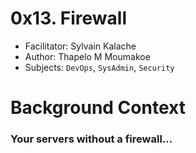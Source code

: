# 0x13. Firewall

- Facilitator: Sylvain Kalache
- Author: Thapelo M Moumakoe
- Subjects: `DevOps`, `SysAdmin`, `Security`

# Background Context

### Your servers without a firewall…


